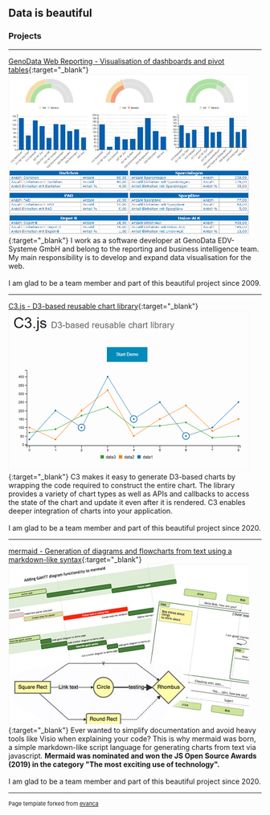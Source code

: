 ## Data is beautiful

### Projects

---

[GenoData Web Reporting - Visualisation of dashboards and pivot tables](https://www.genodata.de){:target="_blank"}
[<img src="images/webreporting_thumbnail.png?raw=true"/>](https://www.genodata.de){:target="_blank"}
I work as a software developer at GenoData EDV-Systeme GmbH and belong to the reporting and business intelligence team. My main responsibility is to develop and expand data visualisation for the web.<br>
<br>
I am glad to be a team member and part of this beautiful project since 2009.<br>

---

[C3.js - D3-based reusable chart library](https://c3js.org/){:target="_blank"}
[<img src="images/c3_thumbnail.png?raw=true"/>](https://c3js.org/){:target="_blank"}
C3 makes it easy to generate D3-based charts by wrapping the code required to construct the entire chart. The library provides a variety of chart types as well as APIs and callbacks to access the state of the chart and update it even after it is rendered. C3 enables deeper integration of charts into your application.<br>
<br>
I am glad to be a team member and part of this beautiful project since 2020.<br>

---

[mermaid - Generation of diagrams and flowcharts from text using a markdown-like syntax](https://mermaid-js.github.io/mermaid/#/){:target="_blank"}
[<img src="images/mermaid_thumbnail.png?raw=true"/>](https://mermaid-js.github.io/mermaid/#/){:target="_blank"}
Ever wanted to simplify documentation and avoid heavy tools like Visio when explaining your code? This is why mermaid was born, a simple markdown-like script language for generating charts from text via javascript. **Mermaid was nominated and won the JS Open Source Awards (2019) in the category "The most exciting use of technology".**<br>
<br>
I am glad to be a team member and part of this beautiful project since 2020.<br>

---

<p style="font-size:11px">Page template forked from <a href="https://github.com/evanca/quick-portfolio">evanca</a></p>
<!-- Remove above link if you don't want to attibute -->
